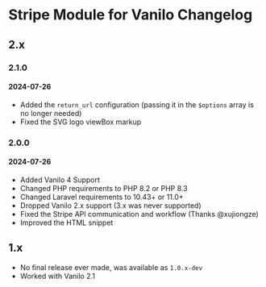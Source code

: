 # Stripe Module for Vanilo Changelog

## 2.x

### 2.1.0
#### 2024-07-26

- Added the `return_url` configuration (passing it in the `$options` array is no longer needed)
- Fixed the SVG logo viewBox markup

### 2.0.0
#### 2024-07-26

- Added Vanilo 4 Support
- Changed PHP requirements to PHP 8.2 or PHP 8.3
- Changed Laravel requirements to 10.43+ or 11.0+
- Dropped Vanilo 2.x support (3.x was never supported)
- Fixed the Stripe API communication and workflow (Thanks @xujiongze)
- Improved the HTML snippet

## 1.x

- No final release ever made, was available as `1.0.x-dev`
- Worked with Vanilo 2.1